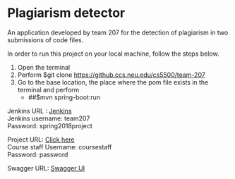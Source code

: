 # Plagiarism detector 

An application developed by team 207 for the detection of plagiarism in two submissions of code files.

In order to run this project on your local machine, follow the steps below.

1. Open the terminal
2. Perform $git clone https://github.ccs.neu.edu/cs5500/team-207
3. Go to the base location, the place where the pom file exists in the terminal and perform
	* ##$mvn spring-boot:run


Jenkins URL : [Jenkins](http://ec2-18-222-73-94.us-east-2.compute.amazonaws.com:8080/)<br/>
Jenkins username: team207 <br/>
Password: spring2018project

Project URL: [Click here](http://ec2-52-91-227-186.compute-1.amazonaws.com:8080/#/)<br/>
Course staff Username: coursestaff <br/>
Password: password

Swagger URL: [Swagger UI](http://ec2-52-91-227-186.compute-1.amazonaws.com:8080/swagger-ui.html)